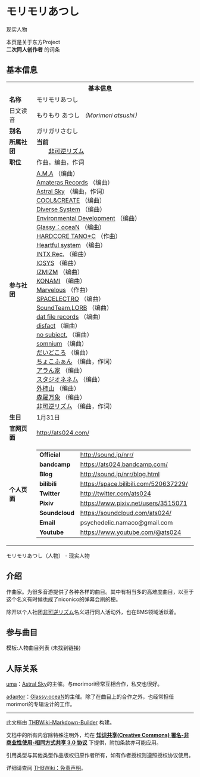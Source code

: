 # モリモリあつし

<!-- source html: G:\repos\THBWiki-Markdown-Builder\THBWikiMarkdown\Temp\main\0\0b\ns0%3A%E3%83%A2%E3%83%AA%E3%83%A2%E3%83%AA%E3%81%82%E3%81%A4%E3%81%97.html -->

现实人物

本页是关于东方Project  
 **二次同人创作者** 的词条

## 基本信息

<table><tbody><tr><th colspan="3">基本信息</th></tr><tr><td class="label"><b>名称</b></td><td> モリモリあつし </td></tr><tr><td class="label">日文读音</td><td> もりもり あつし <i>（Morimori atsushi）</i> </td></tr><tr><td class="label"><b>别名</b></td><td>ガリガリさむし</td></tr><tr><td class="label"><b>所属社团</b></td><td><b>当前</b><div style="margin-left:2em;"><a href="./非可逆リズム.md" title="非可逆リズム">非可逆リズム</a></div></td></tr><tr><td class="label"><b>职位</b></td><td>作曲，编曲，作词</td></tr><tr><td class="label"><b>参与社团</b></td><td><a href="./A.M.A.md" title="A.M.A">A.M.A</a> （编曲）<br><a href="./Amateras_Records.md" title="Amateras Records">Amateras Records</a> （编曲）<br><a href="./Astral_Sky.md" title="Astral Sky">Astral Sky</a> （编曲，作词）<br><a href="./COOL&CREATE.md" title="COOL&amp;CREATE">COOL&amp;CREATE</a> （编曲）<br><a href="./Diverse_System.md" title="Diverse System">Diverse System</a> （编曲）<br><a href="./Environmental_Development.md" title="Environmental Development">Environmental Development</a> （编曲）<br><a href="./Glassy：oceaN.md" title="Glassy：oceaN">Glassy：oceaN</a> （编曲）<br><a href="/index.php?title=HARDCORE_TANO*C&amp;action=edit&amp;redlink=1" class="new" title="HARDCORE TANO*C（页面不存在）">HARDCORE TANO*C</a> （作曲）<br><a href="./Heartful_system.md" title="Heartful system">Heartful system</a> （编曲）<br><a href="./INTX_Rec..md" title="INTX Rec.">INTX Rec.</a> （编曲）<br><a href="./IOSYS.md" title="IOSYS">IOSYS</a> （编曲）<br><a href="./IZMIZM.md" title="IZMIZM">IZMIZM</a> （编曲）<br><a href="./KONAMI.md" title="KONAMI">KONAMI</a> （编曲）<br><a href="./Marvelous.md" title="Marvelous">Marvelous</a> （作曲）<br><a href="./SPACELECTRO.md" title="SPACELECTRO">SPACELECTRO</a> （编曲）<br><a href="./SoundTeam,LORB.md" title="SoundTeam,LORB">SoundTeam,LORB</a> （编曲）<br><a href="./dat_file_records.md" title="dat file records">dat file records</a> （编曲）<br><a href="./disfact.md" title="disfact">disfact</a> （编曲）<br><a href="./no_subject..md" title="no subject.">no subject.</a> （编曲）<br><a href="./somnium.md" title="somnium">somnium</a> （编曲）<br><a href="./だいどころ.md" title="だいどころ">だいどころ</a> （编曲）<br><a href="./ちょこふぁん.md" title="ちょこふぁん">ちょこふぁん</a> （编曲，作词）<br><a href="./アラん家.md" title="アラん家">アラん家</a> （编曲）<br><a href="./スタジオネネム.md" title="スタジオネネム">スタジオネネム</a> （编曲）<br><a href="./外柿山.md" title="外柿山">外柿山</a> （编曲）<br><a href="./森羅万象.md" title="森羅万象">森羅万象</a> （编曲）<br><a href="./非可逆リズム.md" title="非可逆リズム">非可逆リズム</a> （编曲，作词）</td></tr><tr><td class="label"><b>生日</b></td><td>1月31日</td></tr><tr><td class="label"><b>官网页面</b></td><td><a rel="nofollow" class="external free" href="http://ats024.com/">http://ats024.com/</a></td></tr><tr><td class="label"><b>个人页面</b></td><td><table border="0" cellspacing="0" cellpadding="0"><tbody><tr><td><b>Official</b></td><td><a rel="nofollow" class="external free" href="http://sound.jp/nrr/">http://sound.jp/nrr/</a></td></tr><tr><td><b>bandcamp</b></td><td><a rel="nofollow" class="external free" href="https://ats024.bandcamp.com/">https://ats024.bandcamp.com/</a></td></tr><tr><td><b>Blog</b></td><td><a rel="nofollow" class="external free" href="http://sound.jp/nrr/blog.html">http://sound.jp/nrr/blog.html</a></td></tr><tr><td><b>bilibili</b></td><td><a rel="nofollow" class="external free" href="https://space.bilibili.com/520637229/">https://space.bilibili.com/520637229/</a></td></tr><tr><td><b>Twitter</b></td><td><a rel="nofollow" class="external free" href="http://twitter.com/ats024">http://twitter.com/ats024</a></td></tr><tr><td><b>Pixiv</b></td><td><a rel="nofollow" class="external free" href="https://www.pixiv.net/users/3515071">https://www.pixiv.net/users/3515071</a></td></tr><tr><td><b>Soundcloud</b></td><td><a rel="nofollow" class="external free" href="https://soundcloud.com/ats024/">https://soundcloud.com/ats024/</a></td></tr><tr><td><b>Email</b></td><td>psychedelic.namaco@gmail.com</td></tr><tr><td><b>Youtube</b></td><td><a rel="nofollow" class="external free" href="https://www.youtube.com/@ats024">https://www.youtube.com/@ats024</a></td></tr></tbody></table></td></tr></tbody></table>

モリモリあつし（人物） - 现实人物

## 介绍
  
作曲家。为很多音游提供了各种各样的曲目。其中有相当多的高难度曲目，以至于这个名义有时候也成了niconico的弹幕会刷的梗。
  
  
除开以个人社团[非可逆リズム](./非可逆リズム.md)名义进行同人活动外，也在BMS领域活跃着。
  


## 参与曲目
  
模板:人物曲目列表 (未找到链接)
  


## 人际关系
  
[uma](./uma.md)：[Astral Sky](./Astral_Sky.md)的主催。与morimori经常互相合作，私交也很好。
  
  
[adaptor](./adaptor.md)：[Glassy:oceaN](./Glassy：oceaN.md)的主催。除了在曲目上的合作之外，也经常担任morimori的专辑设计的工作。
  





---

此文档由 [THBWiki-Markdown-Builder](https://github.com/Delsin-Yu/THBWiki-Markdown-Builder) 构建。

文档中的所有内容除特殊注明外，均在 [**知识共享(Creative Commons) 署名-非商业性使用-相同方式共享 3.0 协议**](https://creativecommons.org/licenses/by-sa/3.0/deed.zh-hans) 下提供，附加条款亦可能应用。

引用类型与其他类型作品版权归原作者所有，如有作者授权则遵照授权协议使用。

详细请查阅 [THBWiki：免责声明](https://thbwiki.cc/THBWiki:%E5%85%8D%E8%B4%A3%E5%A3%B0%E6%98%8E)。


